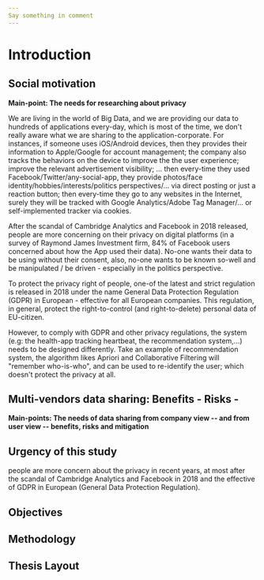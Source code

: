 ```yaml
---
Say something in comment
---
```


# Introduction

## Social motivation

**Main-point: The needs for researching about privacy**

We are living in the world of Big Data, and we are providing our data to hundreds of applications every-day, which is most of the time, we don't really aware what we are sharing to the application-corporate. For instances, if someone uses iOS/Android devices, then they provides their information to Apple/Google for account management; the company also tracks the behaviors on the device to improve the the user experience; improve the relevant advertisement visibility; ... then every-time they used Facebook/Twitter/any-social-app, they provide photos/face identity/hobbies/interests/politics perspectives/... via direct posting or just a reaction button; then every-time they go to any websites in the Internet, surely they will be tracked with Google Analytics/Adobe Tag Manager/... or self-implemented tracker via cookies.

After the scandal of Cambridge Analytics and Facebook in 2018 released, people are more concerning on their privacy on digital platforms (in a survey of Raymond James Investment firm, 84% of Facebook users concerned about how the App used their data). No-one wants their data to be using without their consent, also, no-one wants to be known so-well and be manipulated / be driven - especially in the politics perspective.

To protect the privacy right of people, one-of the latest and strict regulation is released in 2018 under the name General Data Protection Regulation (GDPR) in European - effective for all European companies. This regulation, in general, protect the right-to-control (and right-to-delete) personal data of EU-citizen.

However, to comply with GDPR and other privacy regulations, the system (e.g: the health-app tracking heartbeat, the recommendation system,...) needs to be designed differently. Take an example of recommendation system, the algorithm likes Apriori and Collaborative Filtering will "remember who-is-who", and can be used to re-identify the user; which doesn't protect the privacy at all. 

## Multi-vendors data sharing: Benefits - Risks - 

**Main-points: The needs of data sharing from company view -- and from user view -- benefits, risks and mitigation** 

## 

## Urgency of this study

people are more concern about the privacy in recent years, at most after the scandal of Cambridge Analytics and Facebook in 2018 and the effective of GDPR in European (General Data Protection Regulation).

## Objectives

## Methodology

## Thesis Layout
